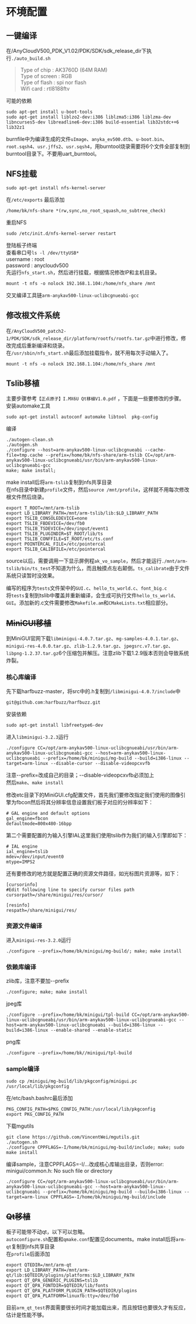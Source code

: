 # 环境配置

## 一键编译

在/AnyCloudV500_PDK_V1.02/PDK/SDK/sdk_release_dir下执行`./auto_build.sh`  

>Type of chip : AK3760D (64M RAM)  
Type of screen : RGB  
Type of flash : spi nor flash  
Wifi card : rtl8188ftv  

可能的依赖

```
sudo apt-get install u-boot-tools
sudo apt-get install liblzo2-dev:i386 liblzma5:i386 liblzma-dev libncurses5-dev libreadline6-dev:i386 build-essential lib32stdc++6 lib32z1
```

burnfile中为编译生成的文件`uImage`、`anyka_ev500.dtb`、`u-boot.bin`、`root.sqsh4`、`usr.jffs2`、`usr.sqsh4`，用burntool烧录需要将6个文件全部复制到burntool目录下。不要用uart_burntool。  

## NFS挂载

    sudo apt-get install nfs-kernel-server
在`/etc/exports`  最后添加

    /home/bk/nfs-share *(rw,sync,no_root_squash,no_subtree_check)

重启NFS  

    sudo /etc/init.d/nfs-kernel-server restart
登陆板子终端  
查看串口号`ls -l /dev/ttyUSB*  `  
username : root  
password : anycloudv500  
先运行`nfs_start.sh`，然后进行挂载，根据情况修改IP和主机目录。

    mount -t nfs -o nolock 192.168.1.104:/home/nfs_share /mnt

交叉编译工具链`arm-anykav500-linux-uclibcgnueabi-gcc`

## 修改根文件系统
在`/AnyCloudV500_patch2-1/PDK/SDK/sdk_release_dir/platform/rootfs/rootfs.tar.gz`中进行修改，修改完成后重新编译和烧录。  
在`/usr/sbin/nfs_start.sh`最后添加挂载指令，就不用每次手动输入了。  
    
    mount -t nfs -o nolock 192.168.1.104:/home/nfs_share /mnt

## Tslib移植
主要步骤参考`【正点原子】I.MX6U Qt移植V1.0.pdf`  ，下面是一些要修改的步骤。   
安装automake工具  

    sudo apt-get install autoconf automake libtool  pkg-config

编译

    ./autogen-clean.sh
    ./autogen.sh
    ./configure --host=arm-anykav500-linux-uclibcgnueabi --cache-file=tmp.cache --prefix=/home/bk/nfs-share/arm-tslib CC=/opt/arm-anykav500-linux-uclibcgnueabi/usr/bin/arm-anykav500-linux-uclibcgnueabi-gcc
    make; make install;

make install后将`arm-tslib`复制到nfs共享目录  
在nfs目录中新建`profile`文件，然后`source /mnt/profile`，这样就不用每次修改根文件然后烧录。  
```
export T_ROOT=/mnt/arm-tslib
export LD_LIBRARY_PATH=/mnt/arm-tslib/lib:$LD_LIBRARY_PATH
export TSLIB_CONSOLEDEVICE=none
export TSLIB_FBDEVICE=/dev/fb0
export TSLIB_TSDEVICE=/dev/input/event1
export TSLIB_PLUGINDIR=$T_ROOT/lib/ts
export TSLIB_CONFFILE=$T_ROOT/etc/ts.conf
export POINTERCAL_FILE=/etc/pointercal
export TSLIB_CALIBFILE=/etc/pointercal
```

source以后，需要调用一下显示屏例程`ak_vo_sample`，然后才能运行`./mnt/arm-tslib/bin/ts_test`不知道为什么，而且触摸点左右颠倒。`ts_calibrate`由于文件系统只读暂时没效果。

编写的程序为`tests`文件架中的`GUI.c`、`hello_ts_world.c`、`font_big.c`  
将`tests`复制到tslib中覆盖并重新编译，会生成可执行文件`hello_ts_world`、`GUI`。添加新的.c文件需要修改`Makefile.am`和`CMakeLists.txt`相应部分。

## ~~MiniGUI移植~~
到MiniGUI官网下载`libminigui-4.0.7.tar.gz`、`mg-samples-4.0.1.tar.gz`、`minigui-res-4.0.0.tar.gz`、`zlib-1.2.9.tar.gz`、`jpegsrc.v7.tar.gz`、`libpng-1.2.37.tar.gz`6个压缩包并解压。注意zlib下载1.2.9版本否则会导致系统炸裂。
### 核心库编译
先下载harfbuzz-master，将src中的.h复制到`/libminigui-4.0.7/include`中  

    git@github.com:harfbuzz/harfbuzz.git


安装依赖

    sudo apt-get install libfreetype6-dev 
进入`libminigui-3.2.3`运行

    ./configure CC=/opt/arm-anykav500-linux-uclibcgnueabi/usr/bin/arm-anykav500-linux-uclibcgnueabi-gcc --host=arm-anykav500-linux-uclibcgnueabi --prefix=/home/bk/minigui/mg-build --build=i386-linux --target=arm-linux --disable-cursor --disable-videopcxvfb
注意--prefix=改成自己的目录；--disable-videopcxvfb必须加上  
然后`make`、`make install`

修改etc目录下的MiniGUI.cfg配置文件，首先我们要修改指定我们使用的图像引擎为fbcon然后将其分辨率信息设置我们板子对应的分辨率如下：
```
# GAL engine and default options
gal_engine=fbcon
defaultmode=800x480-16bpp
```
第二个需要配置的为输入引擎IAL这里我们使用tslib作为我们的输入引擎即如下：
```
# IAL engine
ial_engine=tslib
mdev=/dev/input/event0
mtype=IMPS2
```
还有要修改的地方就是配置正确的资源文件路径，如光标图片资源等，如下：
```
[cursorinfo]
#Edit following line to specify cursor files path
cursorpath=/share/minigui/res/cursor/

[resinfo]
respath=/share/minigui/res/
```
### 资源文件编译
进入`minigui-res-3.2.0`运行  

    ./configure --prefix=/home/bk/minigui/mg-build/; make; make install
### 依赖库编译
zlib库，注意不要加--prefix

    ./configure; make; make install
jpeg库

    ./configure --prefix=/home/bk/minigui/tpl-build CC=/opt/arm-anykav500-linux-uclibcgnueabi/usr/bin/arm-anykav500-linux-uclibcgnueabi-gcc --host=arm-anykav500-linux-uclibcgnueabi --build=i386-linux --build=i386-linux --enable-shared --enable-static
png库

    ./configure --prefix=/home/bk//minigui/tpl-build

### sample编译

    sudo cp /minigui/mg-build/lib/pkgconfig/minigui.pc /usr/local/lib/pkgconfig
在/etc/bash.bashrc最后添加

    PKG_CONFIG_PATH=$PKG_CONFIG_PATH:/usr/local/lib/pkgconfig
    export PKG_CONFIG_PATH

下载mgutils  

    git clone https://github.com/VincentWei/mgutils.git
    ./autogen.sh
    ./configure CPPFLAGS=-I/home/bk/minigui/mg-build/include; make; sudo make install

编译sample，注意CPPFLAGS=-I/...改成核心库输出目录，否则error: minigui/common.h: No such file or directory  

    ./configure CC=/opt/arm-anykav500-linux-uclibcgnueabi/usr/bin/arm-anykav500-linux-uclibcgnueabi-gcc --host=arm-anykav500-linux-uclibcgnueabi --prefix=/home/bk/minigui/mg-build --build=i386-linux --target=arm-linux CPPFLAGS=-I/home/bk/minigui/mg-build/include

## ~~Qt移植~~
板子可能带不动qt，以下可以忽略。  
`autoconfigure.sh`配置和`qmake.conf`配置见documents。make install后将`arm-qt`复制到nfs共享目录  
在`profile`后面添加
```
export QTEDIR=/mnt/arm-qt
export LD_LIBRARY_PATH=/mnt/arm-qt/lib:$QTEDIR/plugins/platforms:$LD_LIBRARY_PATH
export QT_QPA_GENERIC_PLUGINS=tslib
export QT_QPA_FONTDIR=$QTEDIR/lib/fonts 
export QT_QPA_PLATFORM_PLUGIN_PATH=$QTEDIR/plugins
export QT_QPA_PLATFORM=linuxfb:tty=/dev/fb0
```
目前`arm_qt_test`界面需要很长时间才能加载出来，而且按钮也要很久才有反应，估计是性能不够。
